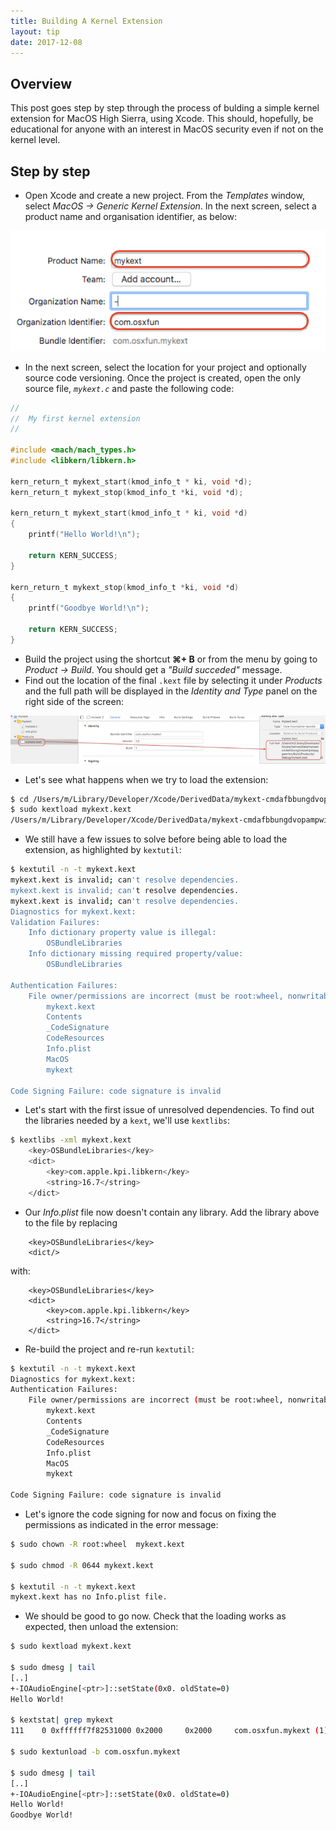 ```yaml
---
title: Building A Kernel Extension
layout: tip
date: 2017-12-08
---
```


## Overview

This post goes step by step through the process of bulding a simple kernel extension for MacOS High Sierra, using Xcode. This should, hopefully, be educational for anyone with an interest in MacOS security even if not on the kernel level.

## Step by step

* Open Xcode and create a new project. From the _Templates_ window, select _MacOS → Generic Kernel Extension_. In the next screen, select a product name and organisation identifier, as below:

![newkext](/assets/images/tips/newkext.png)
* In the next screen, select the location for your project and optionally source code versioning. Once the project is created, open the only source file, _```mykext.c```_ and paste the following code:

```c
//
//  My first kernel extension
//

#include <mach/mach_types.h>
#include <libkern/libkern.h>

kern_return_t mykext_start(kmod_info_t * ki, void *d);
kern_return_t mykext_stop(kmod_info_t *ki, void *d);

kern_return_t mykext_start(kmod_info_t * ki, void *d)
{
    printf("Hello World!\n");
    
    return KERN_SUCCESS;
}

kern_return_t mykext_stop(kmod_info_t *ki, void *d)
{
    printf("Goodbye World!\n");
    
    return KERN_SUCCESS;
}
```
* Build the project using the shortcut **⌘+ B** or from the menu by going to _Product → Build_. You should get a _"Build succeded"_ message.
* Find out the location of the final ```.kext``` file by selecting it under _Products_ and the full path will be displayed in the _Identity and Type_ panel on the right side of the screen:

![kextpath](/assets/images/tips/kextpath.png)
* Let's see what happens when we try to load the extension:

```bash
$ cd /Users/m/Library/Developer/Xcode/DerivedData/mykext-cmdafbbungdvopampwipyggeenhm/Build/Products/Debug/
$ sudo kextload mykext.kext
/Users/m/Library/Developer/Xcode/DerivedData/mykext-cmdafbbungdvopampwipyggeenhm/Build/Products/Debug/mykext.kext failed to load - (libkern/kext) validation failure (plist/executable); check the system/kernel logs for errors or try kextutil(8).
```
* We still have a few issues to solve before being able to load the extension, as highlighted by ```kextutil```:

```bash
$ kextutil -n -t mykext.kext
mykext.kext is invalid; can't resolve dependencies.
mykext.kext is invalid; can't resolve dependencies.
mykext.kext is invalid; can't resolve dependencies.
Diagnostics for mykext.kext:
Validation Failures:
    Info dictionary property value is illegal:
        OSBundleLibraries
    Info dictionary missing required property/value:
        OSBundleLibraries

Authentication Failures:
    File owner/permissions are incorrect (must be root:wheel, nonwritable by group/other):
        mykext.kext
        Contents
        _CodeSignature
        CodeResources
        Info.plist
        MacOS
        mykext

Code Signing Failure: code signature is invalid
```
* Let's start with the first issue of unresolved dependencies. To find out the libraries needed by a ```kext```, we'll use ```kextlibs```:

```bash
$ kextlibs -xml mykext.kext
	<key>OSBundleLibraries</key>
	<dict>
		<key>com.apple.kpi.libkern</key>
		<string>16.7</string>
	</dict>
```
* Our _Info.plist_ file now doesn't contain any library. Add the library above to the file by replacing

```
	<key>OSBundleLibraries</key>
	<dict/>
```
with:

```
	<key>OSBundleLibraries</key>
	<dict>
		<key>com.apple.kpi.libkern</key>
		<string>16.7</string>
	</dict>
```
* Re-build the project and re-run ```kextutil```:

```bash
$ kextutil -n -t mykext.kext
Diagnostics for mykext.kext:
Authentication Failures:
    File owner/permissions are incorrect (must be root:wheel, nonwritable by group/other):
        mykext.kext
        Contents
        _CodeSignature
        CodeResources
        Info.plist
        MacOS
        mykext

Code Signing Failure: code signature is invalid
```
* Let's ignore the code signing for now and focus on fixing the permissions as indicated in the error message:

```bash
$ sudo chown -R root:wheel  mykext.kext

$ sudo chmod -R 0644 mykext.kext

$ kextutil -n -t mykext.kext
mykext.kext has no Info.plist file.
```
* We should be good to go now. Check that the loading works as expected, then unload the extension:

```bash
$ sudo kextload mykext.kext

$ sudo dmesg | tail
[..]
+-IOAudioEngine[<ptr>]::setState(0x0. oldState=0)
Hello World!

$ kextstat| grep mykext
111    0 0xffffff7f82531000 0x2000     0x2000     com.osxfun.mykext (1) 0FA408C5-387C-30AC-95D2-77938717C21E <4>
  
$ sudo kextunload -b com.osxfun.mykext

$ sudo dmesg | tail
[..]
+-IOAudioEngine[<ptr>]::setState(0x0. oldState=0)
Hello World!
Goodbye World!
```
